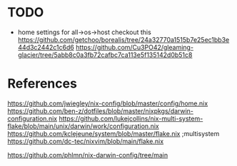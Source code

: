 # TODO

- home settings for all->os->host
  checkout this
  https://github.com/getchoo/borealis/tree/24a32770a1515b7e25ec1bb3e44d3c2442c1c6d6
  https://github.com/Cu3PO42/gleaming-glacier/tree/5abb8c0a3fb72cafbc7ca113e5f135142d0b51c8

# References

https://github.com/jwiegley/nix-config/blob/master/config/home.nix
https://github.com/ben-z/dotfiles/blob/master/nixpkgs/darwin-configuration.nix
https://github.com/lukejcollins/nix-multi-system-flake/blob/main/unix/darwin/work/configuration.nix
https://github.com/kclejeune/system/blob/master/flake.nix ;multisystem
https://github.com/dc-tec/nixvim/blob/main/flake.nix

https://github.com/phlmn/nix-darwin-config/tree/main
